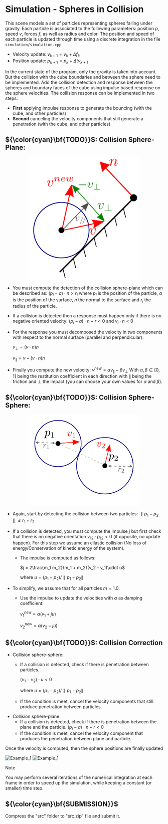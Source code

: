 # Simulation - Spheres in Collision

This scene models a set of particles representing spheres falling under gravity. Each particle is associated to the following parameters: position $p$, speed $v$, forces $f$, as well as radius and color.
The position and speed of each particle is updated through time using a discrete integration in the file `simulation/simulation.cpp`

- Velocity update: $v_{k+1}=v_{k}+\Delta f_k$
- Position update: $p_{k+1} = p_k + \Delta t v_{k+1}$

In the current state of the program, only the gravity is taken into account. But the collision with the cube boundaries and between the sphere need to be implemented. Add the collision detection and response between the spheres and boundary faces of the cube using impulse based response on the sphere velocities.
The collision response can be implemented in two steps:

- **First** applying impulse response to generate the bouncing (with the cube, and other particles)
- **Second** canceling the velocity components that still generate a penetration (with the cube, and other particles)

## ${\color{cyan}\bf{TODO}}$: Collision Sphere-Plane: 

<div style="text-align: center;">
<img src="collision_sphere_plane.png" alt="" width="350"/>
</div> 

- You must compute the detection of the collision sphere-plane which can be described as:
        $(p_i - a)\cdot n > r_i$
where $p_i$ is the position of the particle, $a$ is the position of the surface, $n$ the normal to the surface and $r_i$ the radius of the particle.
- If a collision is detected then a response must happen only if there is no negative oriented velocity:
        $(p_i - a)\cdot n - r < 0 \text{ and } v_i\cdot n < 0$
- For the response you must decomposed the velocity in two components with respect to the normal surface (parallel and perpendicular):
    
    $v_{\bot} = (v \cdot n) n$

    $v_{\parallel} = v - (v \cdot n) n$
    
- Finally you compute the new velocity:
        $v^{new} = \alpha v_{\parallel} - \beta v_{\bot}$
        With $\alpha,\beta \in [0,1]$ being the restitution coefficient in each direction with $\parallel$ being the friction and $\bot$ the impact (you can choose your own values for $\alpha$ and $\beta$).

## ${\color{cyan}\bf{TODO}}$: Collision Sphere-Sphere:

<div style="text-align: center;">
<img src="collision_sphere_sphere.png" alt="" width="350"/>
</div>

- Again, start by detecting the collision between two particles:
$\parallel p_1 - p_2 \parallel \leq r_1 + r_2$
- If a collision is detected, you must compute the impulse $j$ but first check that there is no negative orientation $v_{12}\cdot p_{12} < 0$ (if opposite, no update happen). For this step we assume an ellastic collision (No loss of energy/Conservation of kinetic energy of the system).
    - The impulse is computed as follows:

        $j = 2\frac{m_1 m_2}{m_1 + m_2}(v_2 - v_1)\cdot u$

        $\text{where }u = (p_1 - p_2)/\parallel p_1 - p_2\parallel$

- To simplify, we assume that for all particles $m=1.0$.
    - Use the impulse to update the velocities with $\alpha$ as damping coefficient:

        $v_1^{new} = \alpha(v_1 + ju)$

        $v_2^{new} = \alpha(v_2 - ju)$  

## ${\color{cyan}\bf{TODO}}$: Collision Correction

- Collision sphere-sphere:
    - If a collision is detected, check if there is penetration between particles.
        
        $(v_1 - v_2)\cdot u < 0$

        $\text{where }u = (p_1 - p_2)/\parallel p_1 - p_2 \parallel$
        
    - If the condition is meet, cancel the velocity components that still produce penetration between particles.
- Collision sphere-plane:
    - If a collision is detected, check if there is penetration between the plane and the particle.
    $(p_i - a)\cdot n - r< 0$
    - If the condition is meet, cancel the velocity component that produces the penetration between plane and particle.

Once the velocity is computed, then the sphere positions are finally updated

![Example_1](03spherecollidesol1.gif)
![Example_1](03spherecollidesol2.gif)

> [!NOTE]
> You may perform several iterations of the numerical integration at each frame in order to speed up the simulation, while keeping a constant (or smaller) time step.

## ${\color{cyan}\bf{SUBMISSION}}$

Compress the "src" folder to "src.zip" file and submit it.
